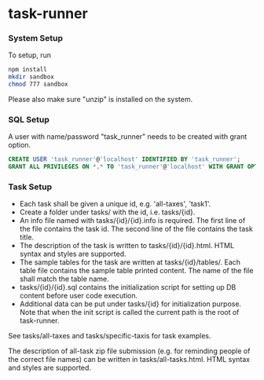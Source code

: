 # task-runner

### System Setup
To setup, run
```bash
npm install
mkdir sandbox
chmod 777 sandbox
```

Please also make sure "unzip" is installed on the system.

### SQL Setup
A user with name/password "task_runner" needs to be created with grant option.
```sql
CREATE USER 'task_runner'@'localhost' IDENTIFIED BY 'task_runner';
GRANT ALL PRIVILEGES ON *.* TO 'task_runner'@'localhost' WITH GRANT OPTION;
```

### Task Setup
* Each task shall be given a unique id, e.g. 'all-taxes', 'task1'.
* Create a folder under tasks/ with the id, i.e. tasks/{id}.
* An info file named with tasks/{id}/{id}.info is required.
The first line of the file contains the task id.
The second line of the file contains the task title.
* The description of the task is written to tasks/{id}/{id}.html.
HTML syntax and styles are supported.
* The sample tables for the task are written at tasks/{id}/tables/.
Each table file contains the sample table printed content.
The name of the file shall match the table name.
* tasks/{id}/{id}.sql contains the initialization script for setting up DB content before user code execution.
* Additional data can be put under tasks/{id} for initialization purpose.
Note that when the init script is called the current path is the root of task-runner.

See tasks/all-taxes and tasks/specific-taxis for task examples.

The description of all-task zip file submission (e.g. for reminding people of the correct file names) can be
written in tasks/all-tasks.html. HTML syntax and styles are supported.
